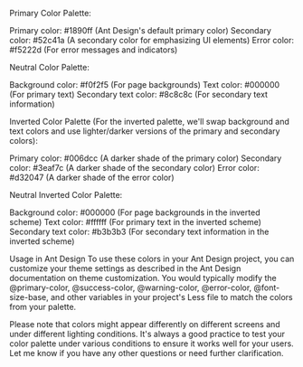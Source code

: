 Primary Color Palette:

Primary color: #1890ff (Ant Design's default primary color)
Secondary color: #52c41a (A secondary color for emphasizing UI elements)
Error color: #f5222d (For error messages and indicators)

Neutral Color Palette:

Background color: #f0f2f5 (For page backgrounds)
Text color: #000000 (For primary text)
Secondary text color: #8c8c8c (For secondary text information)

Inverted Color Palette (For the inverted palette, we'll swap background and text colors and use lighter/darker versions of the primary and secondary colors):

Primary color: #006dcc (A darker shade of the primary color)
Secondary color: #3eaf7c (A darker shade of the secondary color)
Error color: #d32047 (A darker shade of the error color)

Neutral Inverted Color Palette:

Background color: #000000 (For page backgrounds in the inverted scheme)
Text color: #ffffff (For primary text in the inverted scheme)
Secondary text color: #b3b3b3 (For secondary text information in the inverted scheme)

Usage in Ant Design
To use these colors in your Ant Design project, you can customize your theme settings as described in the Ant Design documentation on theme customization. You would typically modify the @primary-color, @success-color, @warning-color, @error-color, @font-size-base, and other variables in your project's Less file to match the colors from your palette.

Please note that colors might appear differently on different screens and under different lighting conditions. It's always a good practice to test your color palette under various conditions to ensure it works well for your users. Let me know if you have any other questions or need further clarification.